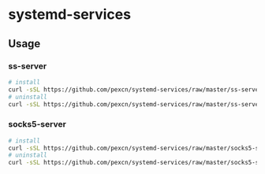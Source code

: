 # systemd-services

## Usage

### ss-server

```bash
# install
curl -sSL https://github.com/pexcn/systemd-services/raw/master/ss-server/install.sh | bash
# uninstall
curl -sSL https://github.com/pexcn/systemd-services/raw/master/ss-server/uninstall.sh | bash
```

### socks5-server

```bash
# install
curl -sSL https://github.com/pexcn/systemd-services/raw/master/socks5-server/install.sh | bash
# uninstall
curl -sSL https://github.com/pexcn/systemd-services/raw/master/socks5-server/uninstall.sh | bash
```
